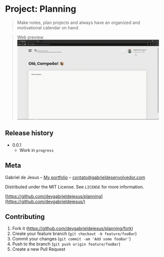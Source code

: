 # Project: Planning

> Make notes, plan projects and always have an organized and motivational calendar on hand.


> Web preview
![](public/images/web-preview.gif)


## Release history

* 0.0.1
    * Work in `progress`

## Meta

Gabriel de Jesus – [My portfolio](https://www.gabrieldesenvolvedor.com) – contato@gabrieldesenvolvedor.com

Distributed under the MIT License. See `LICENSE` for more information.

[https://github.com/devgabrieldejesus/planning](https://github.com/devgabrieldejesus/)

## Contributing

1. Fork it (<https://github.com/devgabrieldejesus/planning/fork>)
2. Create your feature branch (`git checkout -b feature/fooBar`)
3. Commit your changes (`git commit -am 'Add some fooBar'`)
4. Push to the branch (`git push origin feature/fooBar`)
5. Create a new Pull Request
